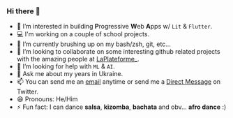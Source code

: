 ### Hi there 👋

- 👀 I’m interested in building **P**rogressive **W**eb **A**pps w/ `Lit` & `Flutter`.
- 💻 I'm working on a couple of school projects.
- 🌱 I’m currently brushing up on my bash/zsh, git, etc...
- 👯 I’m looking to collaborate on some interesting github related projects with the amazing people at [LaPlateforme_](https://laplateforme.io).
- 🤔 I’m looking for help with `ML` & `AI`.
- 💬 Ask me about my years in Ukraine.
- 📫 You can send me an [email](abraham.ukachi@laplateforme.io) anytime or send me a [Direct Message](https://twitter.com/abrahamukachi) on Twitter.
- 😄 Pronouns: He/Him
- ⚡ Fun fact: I can dance **salsa**, **kizomba**, **bachata** and obv... **afro dance** :)
